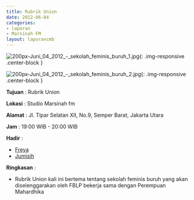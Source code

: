 ```yaml
---
title: Rubrik Union
date: 2012-06-04
categories:
- laporan
- Marsinah FM
layout: laporancmb
---
```



![200px-Juni_04_2012_-_sekolah_feminis_buruh_1.jpg](/uploads/200px-Juni_04_2012_-_sekolah_feminis_buruh_1.jpg){: .img-responsive .center-block }

![200px-Juni_04_2012_-_sekolah_feminis_buruh_2.jpg](/uploads/200px-Juni_04_2012_-_sekolah_feminis_buruh_2.jpg){: .img-responsive .center-block }


**Tujuan** : Rubrik Union  

**Lokasi** : Studio Marsinah fm

**Alamat** : Jl. Tipar Selatan XII, No.9, Semper Barat, Jakarta Utara

**Jam** : 19:00 WIB - 20:00 WIB

**Hadir** : 
* [Freya](http://wiki.ciptamedia.org/wiki/Freya)
* [Jumisih](http://wiki.ciptamedia.org/wiki/Jumisih)

**Ringkasan** : 
* Rubrik Union kali ini bertema tentang sekolah feminis buruh yang akan diselenggarakan oleh FBLP bekerja sama dengan Perempuan Mahardhika

